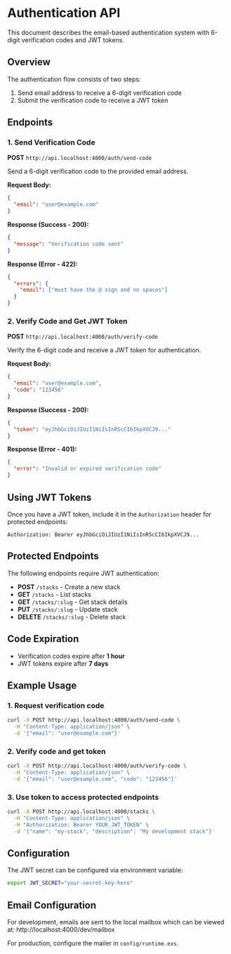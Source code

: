 # Authentication API

This document describes the email-based authentication system with 6-digit verification codes and JWT tokens.

## Overview

The authentication flow consists of two steps:
1. Send email address to receive a 6-digit verification code
2. Submit the verification code to receive a JWT token

## Endpoints

### 1. Send Verification Code

**POST** `http://api.localhost:4000/auth/send-code`

Send a 6-digit verification code to the provided email address.

**Request Body:**
```json
{
  "email": "user@example.com"
}
```

**Response (Success - 200):**
```json
{
  "message": "Verification code sent"
}
```

**Response (Error - 422):**
```json
{
  "errors": {
    "email": ["must have the @ sign and no spaces"]
  }
}
```

### 2. Verify Code and Get JWT Token

**POST** `http://api.localhost:4000/auth/verify-code`

Verify the 6-digit code and receive a JWT token for authentication.

**Request Body:**
```json
{
  "email": "user@example.com",
  "code": "123456"
}
```

**Response (Success - 200):**
```json
{
  "token": "eyJhbGciOiJIUzI1NiIsInR5cCI6IkpXVCJ9..."
}
```

**Response (Error - 401):**
```json
{
  "error": "Invalid or expired verification code"
}
```

## Using JWT Tokens

Once you have a JWT token, include it in the `Authorization` header for protected endpoints:

```
Authorization: Bearer eyJhbGciOiJIUzI1NiIsInR5cCI6IkpXVCJ9...
```

## Protected Endpoints

The following endpoints require JWT authentication:

- **POST** `/stacks` - Create a new stack
- **GET** `/stacks` - List stacks
- **GET** `/stacks/:slug` - Get stack details
- **PUT** `/stacks/:slug` - Update stack
- **DELETE** `/stacks/:slug` - Delete stack

## Code Expiration

- Verification codes expire after **1 hour**
- JWT tokens expire after **7 days**

## Example Usage

### 1. Request verification code

```bash
curl -X POST http://api.localhost:4000/auth/send-code \
  -H "Content-Type: application/json" \
  -d '{"email": "user@example.com"}'
```

### 2. Verify code and get token

```bash
curl -X POST http://api.localhost:4000/auth/verify-code \
  -H "Content-Type: application/json" \
  -d '{"email": "user@example.com", "code": "123456"}'
```

### 3. Use token to access protected endpoints

```bash
curl -X POST http://api.localhost:4000/stacks \
  -H "Content-Type: application/json" \
  -H "Authorization: Bearer YOUR_JWT_TOKEN" \
  -d '{"name": "my-stack", "description": "My development stack"}'
```

## Configuration

The JWT secret can be configured via environment variable:

```bash
export JWT_SECRET="your-secret-key-here"
```

## Email Configuration

For development, emails are sent to the local mailbox which can be viewed at:
http://localhost:4000/dev/mailbox

For production, configure the mailer in `config/runtime.exs`.